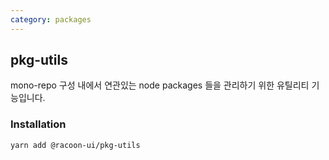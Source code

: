 ```yaml
---
category: packages
---
```


## pkg-utils

mono-repo 구성 내에서 연관있는 node packages 들을 관리하기 위한 유틸리티 기능입니다.

### Installation

```sh
yarn add @racoon-ui/pkg-utils
```
